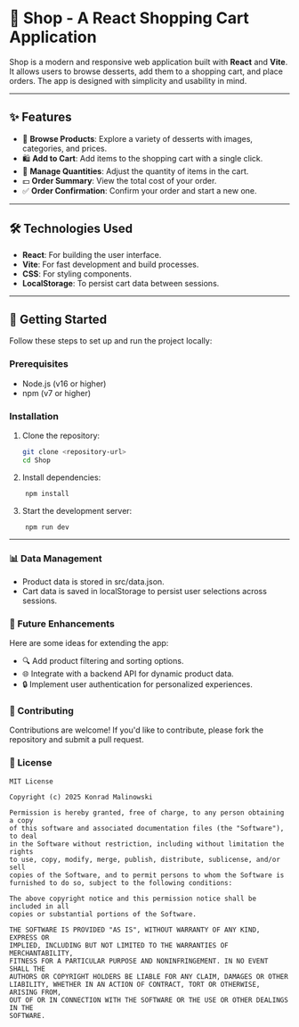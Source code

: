 # 🛒 Shop - A React Shopping Cart Application

Shop is a modern and responsive web application built with **React** and **Vite**. It allows users to browse desserts, add them to a shopping cart, and place orders. The app is designed with simplicity and usability in mind.

---

## ✨ Features

- 🧁 **Browse Products**: Explore a variety of desserts with images, categories, and prices.
- 🛍️ **Add to Cart**: Add items to the shopping cart with a single click.
- 🔢 **Manage Quantities**: Adjust the quantity of items in the cart.
- 💵 **Order Summary**: View the total cost of your order.
- ✅ **Order Confirmation**: Confirm your order and start a new one.

---

## 🛠️ Technologies Used

- **React**: For building the user interface.
- **Vite**: For fast development and build processes.
- **CSS**: For styling components.
- **LocalStorage**: To persist cart data between sessions.

---

## 🚀 Getting Started

Follow these steps to set up and run the project locally:

### Prerequisites

- Node.js (v16 or higher)
- npm (v7 or higher)

### Installation

1. Clone the repository:

   ```bash
   git clone <repository-url>
   cd Shop
   ```

2. Install dependencies:

```bash
    npm install
```

3. Start the development server:

```bash
    npm run dev
```

---

### 📊 Data Management

- Product data is stored in src/data.json.
- Cart data is saved in localStorage to persist user selections across sessions.

### 🌟 Future Enhancements

Here are some ideas for extending the app:

- 🔍 Add product filtering and sorting options.
- 🌐 Integrate with a backend API for dynamic product data.
- 🔒 Implement user authentication for personalized experiences.

### 🤝 Contributing

Contributions are welcome! If you'd like to contribute, please fork the repository and submit a pull request.

### 📄 License
```
MIT License

Copyright (c) 2025 Konrad Malinowski

Permission is hereby granted, free of charge, to any person obtaining a copy
of this software and associated documentation files (the "Software"), to deal
in the Software without restriction, including without limitation the rights
to use, copy, modify, merge, publish, distribute, sublicense, and/or sell
copies of the Software, and to permit persons to whom the Software is
furnished to do so, subject to the following conditions:

The above copyright notice and this permission notice shall be included in all
copies or substantial portions of the Software.

THE SOFTWARE IS PROVIDED "AS IS", WITHOUT WARRANTY OF ANY KIND, EXPRESS OR
IMPLIED, INCLUDING BUT NOT LIMITED TO THE WARRANTIES OF MERCHANTABILITY,
FITNESS FOR A PARTICULAR PURPOSE AND NONINFRINGEMENT. IN NO EVENT SHALL THE
AUTHORS OR COPYRIGHT HOLDERS BE LIABLE FOR ANY CLAIM, DAMAGES OR OTHER
LIABILITY, WHETHER IN AN ACTION OF CONTRACT, TORT OR OTHERWISE, ARISING FROM,
OUT OF OR IN CONNECTION WITH THE SOFTWARE OR THE USE OR OTHER DEALINGS IN THE
SOFTWARE.
```
